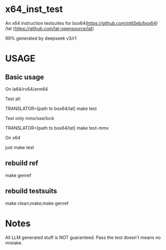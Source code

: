 # x64_inst_test
An x64 instruction testsuites for box64(https://github.com/ptitSeb/box64) /lat (https://github.com/lat-opensource/lat)

99% generated by deepseek v3/r1

# USAGE
## Basic usage
On la64/rv64/arm64

Test all:

TRANSLATOR=[path to box64/lat] make test

Test only mmx/sse/lock

TRANSLATOR=[path to box64/lat] make test-mmx

On x64 

just make test

## rebuild ref
make genref

## rebuild testsuits
make clean;make;make genref

# Notes
All LLM generated stuff is NOT guaranteed.
Pass the test doesn't means no mistake.



 
